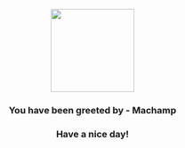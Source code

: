 <p align="center">
    <img src="https://raw.githubusercontent.com/PokeAPI/sprites/master/sprites/pokemon/68.png" width="150" height="150">
</p>
<h3 align="center">You have been greeted by - <b>Machamp</b></h3>
<h3 align="center">Have a nice day!</h3>
